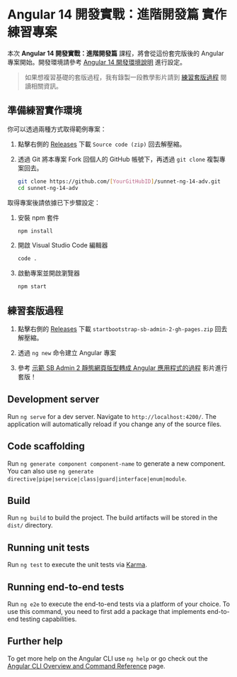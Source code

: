 # Angular 14 開發實戰：進階開發篇 實作練習專案

本次 **Angular 14 開發實戰：進階開發篇** 課程，將會從這份套完版後的 Angular 專案開始。開發環境請參考 [Angular 14 開發環境說明](https://gist.github.com/doggy8088/15e434b43992cf25a78700438743774a) 進行設定。

> 如果想複習基礎的套版過程，我有錄製一段教學影片請到 [練習套版過程](#練習套版過程) 閱讀相關資訊。

## 準備練習實作環境

你可以透過兩種方式取得範例專案：

1. 點擊右側的 [Releases](https://github.com/coolrare/sunnet-ng-14-adv/releases) 下載 `Source code (zip)` 回去解壓縮。

2. 透過 Git 將本專案 Fork 回個人的 GitHub 帳號下，再透過 `git clone` 複製專案回去。

    ```sh
    git clone https://github.com/[YourGitHubID]/sunnet-ng-14-adv.git
    cd sunnet-ng-14-adv
    ```

取得專案後請依據已下步驟設定：

1. 安裝 npm 套件

    ```sh
    npm install
    ```

2. 開啟 Visual Studio Code 編輯器

    ```sh
    code .
    ```

3. 啟動專案並開啟瀏覽器

    ```sh
    npm start
    ```

## 練習套版過程

1. 點擊右側的 [Releases](https://github.com/coolrare/ng-advanced-220717/releases) 下載  `startbootstrap-sb-admin-2-gh-pages.zip` 回去解壓縮。

2. 透過 `ng new` 命令建立 Angular 專案

3. 參考 [示範 SB Admin 2 靜態網頁版型轉成 Angular 應用程式的過程](https://www.youtube.com/watch?v=KdNX2q7FvpU) 影片進行套版！

## Development server

Run `ng serve` for a dev server. Navigate to `http://localhost:4200/`. The application will automatically reload if you change any of the source files.

## Code scaffolding

Run `ng generate component component-name` to generate a new component. You can also use `ng generate directive|pipe|service|class|guard|interface|enum|module`.

## Build

Run `ng build` to build the project. The build artifacts will be stored in the `dist/` directory.

## Running unit tests

Run `ng test` to execute the unit tests via [Karma](https://karma-runner.github.io).

## Running end-to-end tests

Run `ng e2e` to execute the end-to-end tests via a platform of your choice. To use this command, you need to first add a package that implements end-to-end testing capabilities.

## Further help

To get more help on the Angular CLI use `ng help` or go check out the [Angular CLI Overview and Command Reference](https://angular.io/cli) page.
